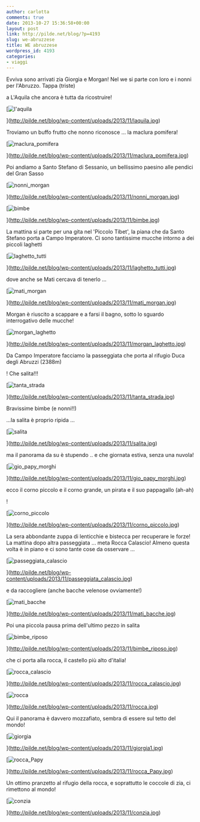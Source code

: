 ```yaml
---
author: carlotta
comments: true
date: 2013-10-27 15:36:58+00:00
layout: post
link: http://pilde.net/blog/?p=4193
slug: we-abruzzese
title: WE abruzzese
wordpress_id: 4193
categories:
- viaggi
---
```


Evviva sono arrivati zia Giorgia e Morgan! Nel we si parte con loro e i nonni per l'Abruzzo. Tappa (triste)


 a L'Aquila che ancora è tutta da ricostruire!

[![l'aquila](http://pilde.net/blog/wp-content/uploads/2013/11/laquila.jpg)


](http://pilde.net/blog/wp-content/uploads/2013/11/laquila.jpg)


Troviamo un buffo frutto che nonno riconosce ... la maclura pomifera!

[![maclura_pomifera](http://pilde.net/blog/wp-content/uploads/2013/11/maclura_pomifera.jpg)


](http://pilde.net/blog/wp-content/uploads/2013/11/maclura_pomifera.jpg)


Poi andiamo a Santo Stefano di Sessanio, un bellissimo paesino alle pendici del Gran Sasso

[![nonni_morgan](http://pilde.net/blog/wp-content/uploads/2013/11/nonni_morgan.jpg)


](http://pilde.net/blog/wp-content/uploads/2013/11/nonni_morgan.jpg)




[![bimbe](http://pilde.net/blog/wp-content/uploads/2013/11/bimbe.jpg)


](http://pilde.net/blog/wp-content/uploads/2013/11/bimbe.jpg)


La mattina si parte per una gita nel 'Piccolo Tibet', la piana che da Santo Stefano porta a Campo Imperatore. Ci sono tantissime mucche intorno a dei piccoli laghetti

[![laghetto_tutti](http://pilde.net/blog/wp-content/uploads/2013/11/laghetto_tutti.jpg)


](http://pilde.net/blog/wp-content/uploads/2013/11/laghetto_tutti.jpg)


dove anche se Mati cercava di tenerlo ...

[![mati_morgan](http://pilde.net/blog/wp-content/uploads/2013/11/mati_morgan.jpg)


](http://pilde.net/blog/wp-content/uploads/2013/11/mati_morgan.jpg)


Morgan è riuscito a scappare e a farsi il bagno, sotto lo sguardo interrogativo delle mucche!

[![morgan_laghetto](http://pilde.net/blog/wp-content/uploads/2013/11/morgan_laghetto.jpg)


](http://pilde.net/blog/wp-content/uploads/2013/11/morgan_laghetto.jpg)


Da Campo Imperatore facciamo la passeggiata che porta al rifugio Duca degli Abruzzi (2388m)


! Che salita!!!

[![tanta_strada](http://pilde.net/blog/wp-content/uploads/2013/11/tanta_strada.jpg)


](http://pilde.net/blog/wp-content/uploads/2013/11/tanta_strada.jpg)


Bravissime bimbe (e nonni!!)


 ...la salita è proprio ripida ...

[![salita](http://pilde.net/blog/wp-content/uploads/2013/11/salita.jpg)


](http://pilde.net/blog/wp-content/uploads/2013/11/salita.jpg)


ma il panorama da su è stupendo .. e che giornata estiva, senza una nuvola!

[![gio_papy_morghi](http://pilde.net/blog/wp-content/uploads/2013/11/gio_papy_morghi.jpg)


](http://pilde.net/blog/wp-content/uploads/2013/11/gio_papy_morghi.jpg)


ecco il corno piccolo e il corno grande, un pirata e il suo pappagallo (ah-ah)


!

[![corno_piccolo](http://pilde.net/blog/wp-content/uploads/2013/11/corno_piccolo.jpg)


](http://pilde.net/blog/wp-content/uploads/2013/11/corno_piccolo.jpg)


La sera abbondante zuppa di lenticchie e bistecca per recuperare le forze! La mattina dopo altra passeggiata ... meta Rocca Calascio! Almeno questa volta è in piano e ci sono tante cose da osservare ...

[![passeggiata_calascio](http://pilde.net/blog/wp-content/uploads/2013/11/passeggiata_calascio.jpg)


](http://pilde.net/blog/wp-content/uploads/2013/11/passeggiata_calascio.jpg)


e da raccogliere (anche bacche velenose ovviamente!)




[![mati_bacche](http://pilde.net/blog/wp-content/uploads/2013/11/mati_bacche.jpg)


](http://pilde.net/blog/wp-content/uploads/2013/11/mati_bacche.jpg)


Poi una piccola pausa prima dell'ultimo pezzo in salita

[![bimbe_riposo](http://pilde.net/blog/wp-content/uploads/2013/11/bimbe_riposo.jpg)


](http://pilde.net/blog/wp-content/uploads/2013/11/bimbe_riposo.jpg)


che ci porta alla rocca, il castello più alto d'italia!

[![rocca_calascio](http://pilde.net/blog/wp-content/uploads/2013/11/rocca_calascio.jpg)


](http://pilde.net/blog/wp-content/uploads/2013/11/rocca_calascio.jpg)


[![rocca](http://pilde.net/blog/wp-content/uploads/2013/11/rocca.jpg)


](http://pilde.net/blog/wp-content/uploads/2013/11/rocca.jpg)


Qui il panorama è davvero mozzafiato, sembra di essere sul tetto del mondo!

[![giorgia](http://pilde.net/blog/wp-content/uploads/2013/11/giorgia1.jpg)


](http://pilde.net/blog/wp-content/uploads/2013/11/giorgia1.jpg)


[![rocca_Papy](http://pilde.net/blog/wp-content/uploads/2013/11/rocca_Papy.jpg)


](http://pilde.net/blog/wp-content/uploads/2013/11/rocca_Papy.jpg)


Un ottimo pranzetto al rifugio della rocca, e soprattutto le coccole di zia, ci rimettono al mondo!

[![conzia](http://pilde.net/blog/wp-content/uploads/2013/11/conzia.jpg)


](http://pilde.net/blog/wp-content/uploads/2013/11/conzia.jpg)



